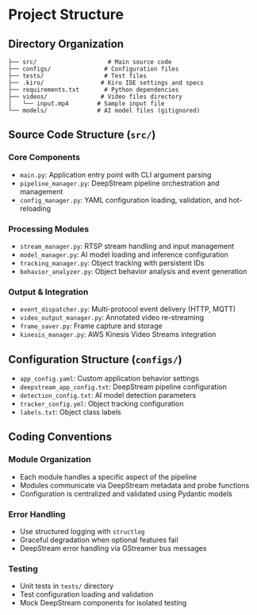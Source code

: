 # Project Structure

## Directory Organization

```
├── src/                    # Main source code
├── configs/               # Configuration files
├── tests/                 # Test files
├── .kiro/                # Kiro IDE settings and specs
├── requirements.txt       # Python dependencies
├── videos/               # Video files directory
│   └── input.mp4        # Sample input file
└── models/              # AI model files (gitignored)
```

## Source Code Structure (`src/`)

### Core Components

- `main.py`: Application entry point with CLI argument parsing
- `pipeline_manager.py`: DeepStream pipeline orchestration and management
- `config_manager.py`: YAML configuration loading, validation, and hot-reloading

### Processing Modules

- `stream_manager.py`: RTSP stream handling and input management
- `model_manager.py`: AI model loading and inference configuration
- `tracking_manager.py`: Object tracking with persistent IDs
- `behavior_analyzer.py`: Object behavior analysis and event generation

### Output & Integration

- `event_dispatcher.py`: Multi-protocol event delivery (HTTP, MQTT)
- `video_output_manager.py`: Annotated video re-streaming
- `frame_saver.py`: Frame capture and storage
- `kinesis_manager.py`: AWS Kinesis Video Streams integration

## Configuration Structure (`configs/`)

- `app_config.yaml`: Custom application behavior settings
- `deepstream_app_config.txt`: DeepStream pipeline configuration
- `detection_config.txt`: AI model detection parameters
- `tracker_config.yml`: Object tracking configuration
- `labels.txt`: Object class labels

## Coding Conventions

### Module Organization
- Each module handles a specific aspect of the pipeline
- Modules communicate via DeepStream metadata and probe functions
- Configuration is centralized and validated using Pydantic models

### Error Handling
- Use structured logging with `structlog`
- Graceful degradation when optional features fail
- DeepStream error handling via GStreamer bus messages

### Testing
- Unit tests in `tests/` directory
- Test configuration loading and validation
- Mock DeepStream components for isolated testing